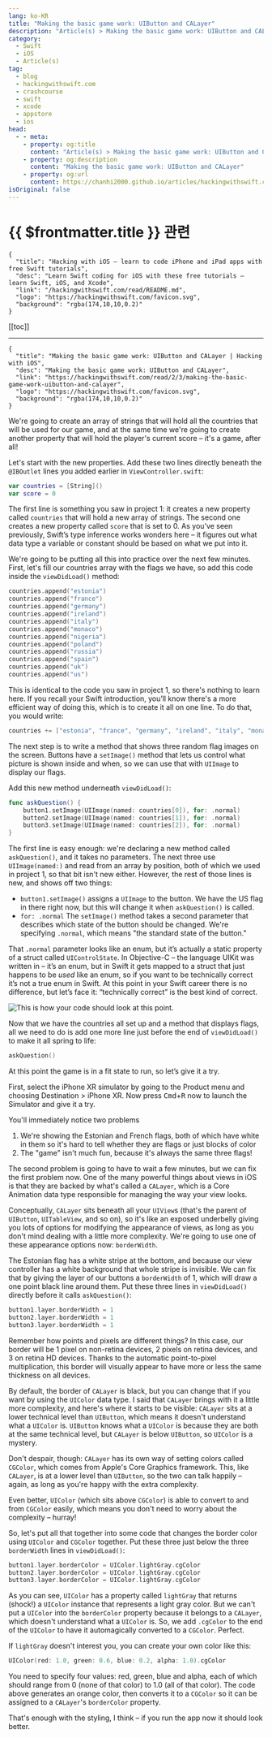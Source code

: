 ```yaml
---
lang: ko-KR
title: "Making the basic game work: UIButton and CALayer"
description: "Article(s) > Making the basic game work: UIButton and CALayer"
category:
  - Swift
  - iOS
  - Article(s)
tag: 
  - blog
  - hackingwithswift.com
  - crashcourse
  - swift
  - xcode
  - appstore
  - ios  
head:
  - - meta:
    - property: og:title
      content: "Article(s) > Making the basic game work: UIButton and CALayer"
    - property: og:description
      content: "Making the basic game work: UIButton and CALayer"
    - property: og:url
      content: https://chanhi2000.github.io/articles/hackingwithswift.com/read/02/03-making-the-basic-game-work-uibutton-and-calayer.html
isOriginal: false
---
```


# {{ $frontmatter.title }} 관련

```component VPCard
{
  "title": "Hacking with iOS – learn to code iPhone and iPad apps with free Swift tutorials",
  "desc": "Learn Swift coding for iOS with these free tutorials – learn Swift, iOS, and Xcode",
  "link": "/hackingwithswift.com/read/README.md",
  "logo": "https://hackingwithswift.com/favicon.svg",
  "background": "rgba(174,10,10,0.2)"
}
```

[[toc]]

---

```component VPCard
{
  "title": "Making the basic game work: UIButton and CALayer | Hacking with iOS",
  "desc": "Making the basic game work: UIButton and CALayer",
  "link": "https://hackingwithswift.com/read/2/3/making-the-basic-game-work-uibutton-and-calayer",
  "logo": "https://hackingwithswift.com/favicon.svg",
  "background": "rgba(174,10,10,0.2)"
}
```

<VidStack src="youtube/XXqrQvWpVzE" />

We're going to create an array of strings that will hold all the countries that will be used for our game, and at the same time we're going to create another property that will hold the player's current score – it's a game, after all!

Let's start with the new properties. Add these two lines directly beneath the `@IBOutlet` lines you added earlier in <FontIcon icon="fa-brands fa-swift"/>`ViewController.swift`:

```swift
var countries = [String]()
var score = 0
```

The first line is something you saw in project 1: it creates a new property called `countries` that will hold a new array of strings. The second one creates a new property called `score` that is set to 0. As you’ve seen previously, Swift’s type inference works wonders here – it figures out what data type a variable or constant should be based on what we put into it. 

We're going to be putting all this into practice over the next few minutes. First, let's fill our countries array with the flags we have, so add this code inside the `viewDidLoad()` method:

```swift
countries.append("estonia")
countries.append("france")
countries.append("germany")
countries.append("ireland")
countries.append("italy")
countries.append("monaco")
countries.append("nigeria")
countries.append("poland")
countries.append("russia")
countries.append("spain")
countries.append("uk")
countries.append("us")
```

This is identical to the code you saw in project 1, so there's nothing to learn here. If you recall your Swift introduction, you’ll know there's a more efficient way of doing this, which is to create it all on one line. To do that, you would write:

```swift
countries += ["estonia", "france", "germany", "ireland", "italy", "monaco", "nigeria", "poland", "russia", "spain", "uk", "us"]
```

The next step is to write a method that shows three random flag images on the screen. Buttons have a `setImage()` method that lets us control what picture is shown inside and when, so we can use that with `UIImage` to display our flags.

Add this new method underneath `viewDidLoad()`:

```swift
func askQuestion() {
    button1.setImage(UIImage(named: countries[0]), for: .normal)
    button2.setImage(UIImage(named: countries[1]), for: .normal)
    button3.setImage(UIImage(named: countries[2]), for: .normal)
}
```

The first line is easy enough: we're declaring a new method called `askQuestion()`, and it takes no parameters. The next three use `UIImage(named:)` and read from an array by position, both of which we used in project 1, so that bit isn't new either. However, the rest of those lines is new, and shows off two things:

- `button1.setImage()` assigns a `UIImage` to the button. We have the US flag in there right now, but this will change it when `askQuestion()` is called.
- `for: .normal` The `setImage()` method takes a second parameter that describes which state of the button should be changed. We're specifying `.normal`, which means "the standard state of the button."

That `.normal` parameter looks like an enum, but it’s actually a static property of a struct called `UIControlState`. In Objective-C – the language UIKit was written in – it’s an enum, but in Swift it gets mapped to a struct that just happens to be *used* like an enum, so if you want to be technically correct it’s not a true enum in Swift. At this point in your Swift career there is no difference, but let’s face it: “technically correct” is the best kind of correct.

![This is how your code should look at this point.](https://hackingwithswift.com/img/books/hws/2-11@2x.png)

Now that we have the countries all set up and a method that displays flags, all we need to do is add one more line just before the end of `viewDidLoad()` to make it all spring to life:

```swift
askQuestion()
```

At this point the game is in a fit state to run, so let’s give it a try.

First, select the iPhone XR simulator by going to the Product menu and choosing Destination > iPhone XR. Now press <kbd>Cmd</kbd>+<kbd>R</kbd> now to launch the Simulator and give it a try.

You'll immediately notice two problems

1. We're showing the Estonian and French flags, both of which have white in them so it's hard to tell whether they are flags or just blocks of color
2. The "game" isn't much fun, because it's always the same three flags!

The second problem is going to have to wait a few minutes, but we can fix the first problem now. One of the many powerful things about views in iOS is that they are backed by what's called a `CALayer`, which is a Core Animation data type responsible for managing the way your view looks.

Conceptually, `CALayer` sits beneath all your `UIView`s (that's the parent of `UIButton`, `UITableView`, and so on), so it's like an exposed underbelly giving you lots of options for modifying the appearance of views, as long as you don't mind dealing with a little more complexity. We're going to use one of these appearance options now: `borderWidth`.

The Estonian flag has a white stripe at the bottom, and because our view controller has a white background that whole stripe is invisible. We can fix that by giving the layer of our buttons a `borderWidth` of 1, which will draw a one point black line around them. Put these three lines in `viewDidLoad()` directly before it calls `askQuestion()`:

```swift
button1.layer.borderWidth = 1
button2.layer.borderWidth = 1
button3.layer.borderWidth = 1
```

Remember how points and pixels are different things? In this case, our border will be 1 pixel on non-retina devices, 2 pixels on retina devices, and 3 on retina HD devices. Thanks to the automatic point-to-pixel multiplication, this border will visually appear to have more or less the same thickness on all devices.

By default, the border of `CALayer` is black, but you can change that if you want by using the `UIColor` data type. I said that `CALayer` brings with it a little more complexity, and here's where it starts to be visible: `CALayer` sits at a lower technical level than `UIButton`, which means it doesn't understand what a `UIColor` is. `UIButton` knows what a `UIColor` is because they are both at the same technical level, but `CALayer` is below `UIButton`, so `UIColor` is a mystery.

Don't despair, though: `CALayer` has its own way of setting colors called `CGColor`, which comes from Apple's Core Graphics framework. This, like `CALayer`, is at a lower level than `UIButton`, so the two can talk happily – again, as long as you're happy with the extra complexity.

Even better, `UIColor` (which sits above `CGColor`) is able to convert to and from `CGColor` easily, which means you don't need to worry about the complexity – hurray!

So, let's put all that together into some code that changes the border color using `UIColor` and `CGColor` together. Put these three just below the three `borderWidth` lines in `viewDidLoad()`:

```swift
button1.layer.borderColor = UIColor.lightGray.cgColor
button2.layer.borderColor = UIColor.lightGray.cgColor
button3.layer.borderColor = UIColor.lightGray.cgColor
```

As you can see, `UIColor` has a property called `lightGray` that returns (shock!) a `UIColor` instance that represents a light gray color. But we can't put a `UIColor` into the `borderColor` property because it belongs to a `CALayer`, which doesn't understand what a `UIColor` is. So, we add `.cgColor` to the end of the `UIColor` to have it automagically converted to a `CGColor`. Perfect.

If `lightGray` doesn't interest you, you can create your own color like this:

```swift
UIColor(red: 1.0, green: 0.6, blue: 0.2, alpha: 1.0).cgColor
```

You need to specify four values: red, green, blue and alpha, each of which should range from 0 (none of that color) to 1.0 (all of that color). The code above generates an orange color, then converts it to a `CGColor` so it can be assigned to a `CALayer`'s `borderColor` property.

That's enough with the styling, I think – if you run the app now it should look better.

